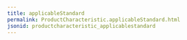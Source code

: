 ```yaml
---
title: applicableStandard
permalink: ProductCharacteristic.applicableStandard.html
jsonid: productcharacteristic_applicablestandard
---
```

